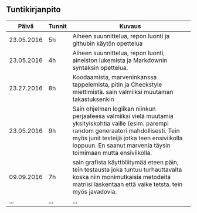 ## Tuntikirjanpito
Päivä | Tunnit | Kuvaus
--------------- | ----- | ------
23.05.2016 | 5h | Aiheen suunnittelua, repon luonti ja githubin käytön opettelua
23.05.2016 | 4h | Aiheen suunnittelua, repon luonti, aineiston lukemista ja Markdownin syntaksin opettelua.
23.27.2016 | 8h | Koodaamista, marveninkanssa tappelemista, pitin ja Checkstyle miettimistä. sain valmiiksi muutaman takastuksenkin
23.05.2016 | 9h | Sain ohjelman logiikan niinkun perjaateesa valmiiksi vielä muutamia yksityiskohtia vaille (esim. parempi random generaatori mahdollisesti. Tein myös junit testeijä jotka teen ensiviikolla loppuun. En saanut marvenia täysin toimimaan mutta ensiviikolla.
09.09.2016 | 7h | sain grafista käyttöliitymää eteen päin, tein testausta joka tuntuu turhauttavalta koska niin monimutkaisia metodeita matriisi laskentaan että vaike tetsta. tein myös javadovia. 
... | ... | ...
